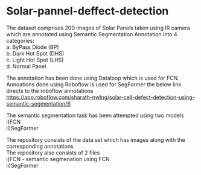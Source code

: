 # Solar-pannel-deffect-detection

The dataset comprises 200 images of Solar Panels taken using IR camera
which are annotated using Semantic Segmentation Annotation into 4
categories:  
a. ByPass Diode (BP)  
b. Dark Hot Spot (DHS)  
c. Light Hot Spot (LHS)  
d. Normal Panel  

The annotation has been done using Dataloop which is used for FCN  
Annoations done using Roboflow is used for SegFormer the below link directs to the roboflow annotations  
https://app.roboflow.com/sharath-nwlng/solar-cell-defect-detection-using-semantic-segmentation/6

The semantic segmentation task has been attempted using two models  
i)FCN  
ii)SegFormer  

The repository consists of the data set which has images along with the corresponding annotations    
The repository also consists of 2 files  
i)FCN - semantic segmenation using FCN  
ii)SegFormer  


